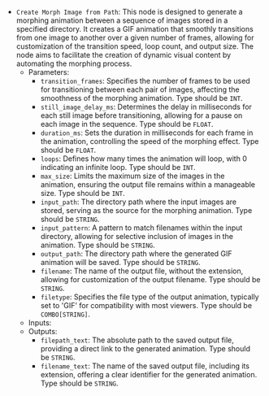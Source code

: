 - `Create Morph Image from Path`: This node is designed to generate a morphing animation between a sequence of images stored in a specified directory. It creates a GIF animation that smoothly transitions from one image to another over a given number of frames, allowing for customization of the transition speed, loop count, and output size. The node aims to facilitate the creation of dynamic visual content by automating the morphing process.
    - Parameters:
        - `transition_frames`: Specifies the number of frames to be used for transitioning between each pair of images, affecting the smoothness of the morphing animation. Type should be `INT`.
        - `still_image_delay_ms`: Determines the delay in milliseconds for each still image before transitioning, allowing for a pause on each image in the sequence. Type should be `FLOAT`.
        - `duration_ms`: Sets the duration in milliseconds for each frame in the animation, controlling the speed of the morphing effect. Type should be `FLOAT`.
        - `loops`: Defines how many times the animation will loop, with 0 indicating an infinite loop. Type should be `INT`.
        - `max_size`: Limits the maximum size of the images in the animation, ensuring the output file remains within a manageable size. Type should be `INT`.
        - `input_path`: The directory path where the input images are stored, serving as the source for the morphing animation. Type should be `STRING`.
        - `input_pattern`: A pattern to match filenames within the input directory, allowing for selective inclusion of images in the animation. Type should be `STRING`.
        - `output_path`: The directory path where the generated GIF animation will be saved. Type should be `STRING`.
        - `filename`: The name of the output file, without the extension, allowing for customization of the output filename. Type should be `STRING`.
        - `filetype`: Specifies the file type of the output animation, typically set to 'GIF' for compatibility with most viewers. Type should be `COMBO[STRING]`.
    - Inputs:
    - Outputs:
        - `filepath_text`: The absolute path to the saved output file, providing a direct link to the generated animation. Type should be `STRING`.
        - `filename_text`: The name of the saved output file, including its extension, offering a clear identifier for the generated animation. Type should be `STRING`.
